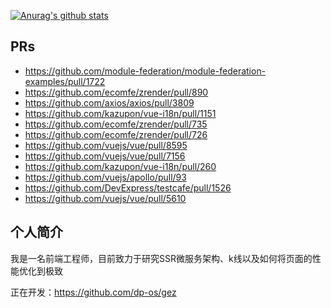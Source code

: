 [![Anurag's github stats](https://github-readme-stats.vercel.app/api?username=lzxb)](https://github.com/lzxb)

## PRs
- https://github.com/module-federation/module-federation-examples/pull/1722
- https://github.com/ecomfe/zrender/pull/890
- https://github.com/axios/axios/pull/3809
- https://github.com/kazupon/vue-i18n/pull/1151
- https://github.com/ecomfe/zrender/pull/735
- https://github.com/ecomfe/zrender/pull/726
- https://github.com/vuejs/vue/pull/8595
- https://github.com/vuejs/vue/pull/7156
- https://github.com/kazupon/vue-i18n/pull/260
- https://github.com/vuejs/apollo/pull/93
- https://github.com/DevExpress/testcafe/pull/1526
- https://github.com/vuejs/vue/pull/5610

## 个人简介
我是一名前端工程师，目前致力于研究SSR微服务架构、k线以及如何将页面的性能优化到极致

正在开发：https://github.com/dp-os/gez
